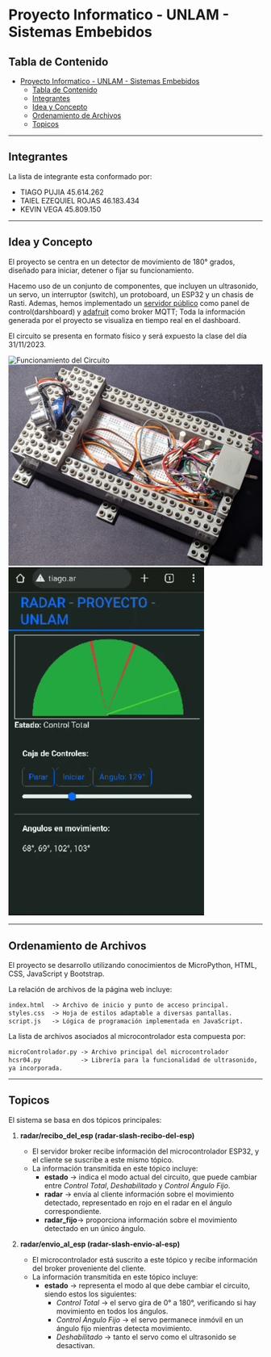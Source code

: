 # Proyecto Informatico - UNLAM - Sistemas Embebidos
## Tabla de Contenido

- [Proyecto Informatico - UNLAM - Sistemas Embebidos](#proyecto-informatico---unlam---sistemas-embebidos)
	- [Tabla de Contenido](#tabla-de-contenido)
	- [Integrantes](#integrantes)
	- [Idea y Concepto](#idea-y-concepto)
	- [Ordenamiento de Archivos](#ordenamiento-de-archivos)
	- [Topicos](#topicos)

---
## Integrantes
La lista de integrante esta conformado por:
- TIAGO PUJIA 45.614.262
- TAIEL EZEQUIEL ROJAS 46.183.434
- KEVIN VEGA 45.809.150

---
## Idea y Concepto
El proyecto se centra en un detector de movimiento de 180° grados, diseñado para iniciar, detener o fijar su funcionamiento. 

Hacemo uso de un conjunto de componentes, que incluyen un ultrasonido, un servo, un interruptor (switch), un protoboard, un ESP32 y un chasis de Rasti. Ademas, hemos implementado un [servidor público](tiago.ar) como panel de control(darshboard) y [adafruit](io.adafruit.com) como broker MQTT; Toda la información generada por el proyecto se visualiza en tiempo real en el dashboard.

El circuito se presenta en formato físico y será expuesto la clase del día 31/11/2023.

![Funcionamiento del Circuito](/img/funcionamiento.gif "Funcionamiento del Circuito")
![Cableado del Circuito](/img/cableado.jpg "Cableado del Circuito")
![DarshBoard](img/darshboard.gif "DarshBoard")

---
## Ordenamiento de Archivos
El proyecto se desarrollo utilizando conocimientos de MicroPython, HTML, CSS, JavaScript y Bootstrap.

La relación de archivos de la página web incluye:
~~~
index.html 	-> Archivo de inicio y punto de acceso principal.
styles.css 	-> Hoja de estilos adaptable a diversas pantallas.
script.js	-> Lógica de programación implementada en JavaScript.
~~~

La lista de archivos asociados al microcontrolador esta compuesta por:
~~~
microControlador.py	-> Archivo principal del microcontrolador
hcsr04.py			-> Librería para la funcionalidad de ultrasonido, ya incorporada.
~~~

---
## Topicos
El sistema se basa en dos tópicos principales:

1. **radar/recibo_del_esp (radar-slash-recibo-del-esp)**
	- El servidor broker recibe información del microcontrolador ESP32, y el cliente se suscribe a este mismo tópico.
	- La información transmitida en este tópico incluye:
    	- **estado**	-> indica el modo actual del circuito, que puede cambiar entre *Control Total*, *Deshabilitado* y *Control Ángulo Fijo*.
		- **radar**		-> envía al cliente información sobre el movimiento detectado, representado en rojo en el radar en el ángulo correspondiente.
		- **radar_fijo**-> proporciona información sobre el movimiento detectado en un único ángulo.


2. **radar/envio_al_esp (radar-slash-envio-al-esp)**
	- El microcontrolador está suscrito a este tópico y recibe información del broker proveniente del cliente.
	- La información transmitida en este tópico incluye:
		- **estado** -> representa el modo al que debe cambiar el circuito, siendo estos los siguientes:
			- *Control Total*		-> el servo gira de 0° a 180°, verificando si hay movimiento en todos los ángulos.
			- *Control Ángulo Fijo*	-> el servo permanece inmóvil en un ángulo fijo mientras detecta movimiento.
			- *Deshabilitado*		-> tanto el servo como el ultrasonido se desactivan.